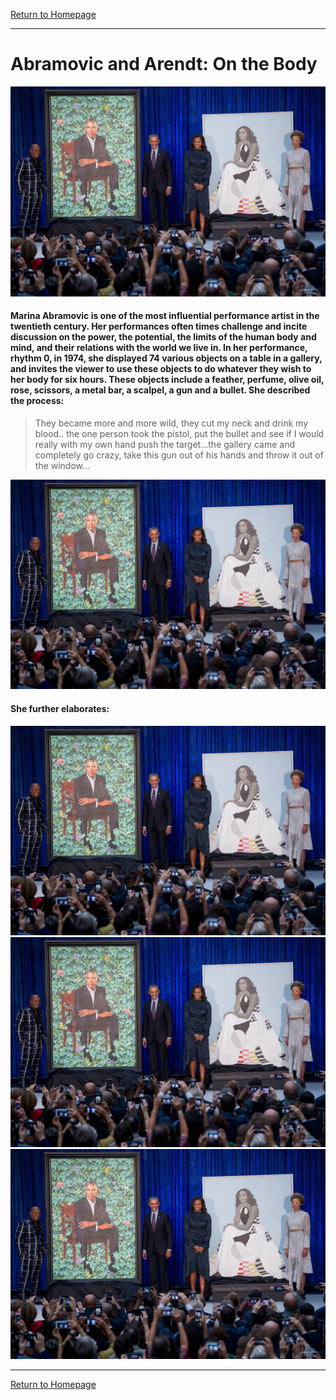 [Return to Homepage](https://timmypoyu.github.io)
- - - -
# Abramovic and Arendt: On the Body 
![image](https://github.com/Timmypoyu/Timmypoyu.github.io/blob/master/artmemo4/obama1.jpeg?raw=true)
#### Marina Abramovic is one of the most influential performance artist in the twentieth century. Her performances often times challenge and incite discussion on the power, the potential, the limits of the human body and mind, and their relations with the world we live in. In her performance, rhythm 0, in 1974, she displayed 74 various objects on a table in a gallery, and invites the viewer to use these objects to do whatever they wish to her body for six hours. These objects include a feather, perfume, olive oil, rose, scissors, a metal bar, a scalpel, a gun and a bullet. She described the process: 
> They became more and more wild, they cut my neck and drink my blood.. the one person took the pistol, put the bullet and  see if I would really with my own hand push the target…the gallery came and completely go crazy, take this gun out of his hands and throw it out of the window… 

![image](https://github.com/Timmypoyu/Timmypoyu.github.io/blob/master/artmemo4/obama1.jpeg?raw=true)
#### She further elaborates:
![image](https://github.com/Timmypoyu/Timmypoyu.github.io/blob/master/artmemo4/obama1.jpeg?raw=true)
![image](https://github.com/Timmypoyu/Timmypoyu.github.io/blob/master/artmemo4/obama1.jpeg?raw=true)
![image](https://github.com/Timmypoyu/Timmypoyu.github.io/blob/master/artmemo4/obama1.jpeg?raw=true)
- - - -
[Return to Homepage](https://timmypoyu.github.io)
